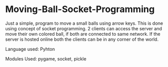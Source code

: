 # Moving-Ball-Socket-Programming
Just a simple, program to move a small balls using arrow keys. This is done using concept of socket programming. 2 clients can access the server and move their own colored ball, if both are connected to same network. If the server is hosted online both the clients can be in any corner of the world. 

Language used:
Pyhton

Modules Used:
pygame,
socket,
pickle

